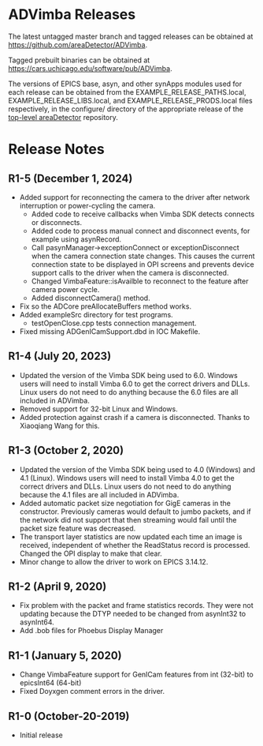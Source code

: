 ADVimba Releases
==================

The latest untagged master branch and tagged releases can be obtained at
https://github.com/areaDetector/ADVimba.

Tagged prebuilt binaries can be obtained at
https://cars.uchicago.edu/software/pub/ADVimba.

The versions of EPICS base, asyn, and other synApps modules used for each release can be obtained from 
the EXAMPLE_RELEASE_PATHS.local, EXAMPLE_RELEASE_LIBS.local, and EXAMPLE_RELEASE_PRODS.local
files respectively, in the configure/ directory of the appropriate release of the 
[top-level areaDetector](https://github.com/areaDetector/areaDetector) repository.


Release Notes
=============
R1-5 (December 1, 2024)
----
* Added support for reconnecting the camera to the driver after network interruption 
  or power-cycling the camera.
  - Added code to receive callbacks when Vimba SDK detects connects or disconnects.
  - Added code to process manual connect and disconnect events, for example using asynRecord.
  - Call pasynManager->exceptionConnect or exceptionDisconnect when the camera connection state changes.
    This causes the current connection state to be displayed in OPI screens and prevents device
    support calls to the driver when the camera is disconnected.
  - Changed VimbaFeature::isAvailble to reconnect to the feature after camera power cycle.
  - Added disconnectCamera() method.
* Fix so the ADCore preAllocateBuffers method works.
* Added exampleSrc directory for test programs.
  - testOpenClose.cpp tests connection management.
* Fixed missing ADGenICamSupport.dbd in IOC Makefile.

R1-4 (July 20, 2023)
----
* Updated the version of the Vimba SDK being used to 6.0.
  Windows users will need to install Vimba 6.0 to get the correct drivers and DLLs.
  Linux users do not need to do anything because the 6.0 files are all included in ADVimba.
* Removed support for 32-bit Linux and Windows.
* Added protection against crash if a camera is disconnected.  Thanks to Xiaoqiang Wang for this.

R1-3 (October 2, 2020)
----
* Updated the version of the Vimba SDK being used to 4.0 (Windows) and 4.1 (Linux).
  Windows users will need to install Vimba 4.0 to get the correct drivers and DLLs.
  Linux users do not need to do anything because the 4.1 files are all included in ADVimba.
* Added automatic packet size negotiation for GigE cameras in the constructor.
  Previously cameras would default to jumbo packets, and if the network did not support that
  then streaming would fail until the packet size feature was decreased.
* The transport layer statistics are now updated each time an image is received, independent
  of whether the ReadStatus record is processed. Changed the OPI display to make that clear.
* Minor change to allow the driver to work on EPICS 3.14.12.

R1-2 (April 9, 2020)
----
* Fix problem with the packet and frame statistics records. 
  They were not updating because the DTYP needed to be changed from asynInt32 to asynInt64.
* Add .bob files for Phoebus Display Manager

R1-1 (January 5, 2020)
----
* Change VimbaFeature support for GenICam features from int (32-bit) to epicsInt64 (64-bit)
* Fixed Doyxgen comment errors in the driver.

R1-0 (October-20-2019)
----
* Initial release
